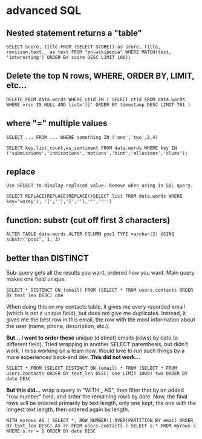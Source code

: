 # advanced SQL

## Nested statement returns a "table"

`SELECT score, title FROM (SELECT SCORE() as score, title, revision.text._ as text FROM "en-wikipedia" WHERE MATCH(text, 'interesting') ORDER BY score DESC LIMIT 100);`  

## Delete the top N rows, WHERE, ORDER BY, LIMIT, etc...

`DELETE FROM data.words WHERE ctid IN ( SELECT ctid FROM data.words WHERE vrsn IS NULL AND list='[]' ORDER BY timestamp DESC LIMIT 761 )` 

## where **"=" multiple values**

`SELECT ... FROM ... WHERE something IN ('one','two',3,4)`

`SELECT key,list_count,ws_sentiment FROM data.words WHERE key IN ('submissions','indications','motions','hint','allusions','clues');`

## replace

`Use SELECT to display replaced value. Remove when using in SQL query.`

`SELECT REPLACE(REPLACE(REPLACE((SELECT list FROM data.words WHERE key='wordy'), '[',''),']',''),'"','''')`

## function: substr \(cut off first 3 characters\)

`ALTER TABLE data.words ALTER COLUMN pos1 TYPE varchar(3) USING substr("pos1", 1, 3)`

## better than DISTINCT

Sub-query gets all the results you want, ordered how you want. Main query makes one field unique.

`SELECT * DISTINCT ON (email) FROM (SELECT * FROM users.contacts ORDER BY text_len DESC) one`

When doing this on my contacts table, it gives me every recorded email \(which is not a unique field\), but does not give me duplicates. Instead, it gives me the best row in this email, the row with the most information about the user \(name, phone, description, etc.\).

**But... I want to order these** unique \(distinct\) emails \(rows\) by date \(a different field\). Tried wrapping in another SELECT parenthesis, but didn't work. I miss working on a team now. Would love to run such things by a more experienced back-end dev. **This did not work...**

`SELECT * FROM (SELECT DISTINCT ON (email) * FROM (SELECT * FROM users.contacts ORDER BY text_len DESC) one LIMIT 1000) two ORDER BY date DESC`

**But this did...** wrap a query in "WITH \_ AS", then filter that by an added "row number" field, and order the remaining rows by date. Now, the final rows will be ordered primarily by text length, only one kept, the one with the longest text length, then ordered again by length.

`WITH myrows AS ( SELECT *, ROW_NUMBER() OVER(PARTITION BY email ORDER BY text_len DESC) AS rn FROM users.contacts ) SELECT s.* FROM myrows s WHERE s.rn = 1 ORDER BY date DESC` 

## 

